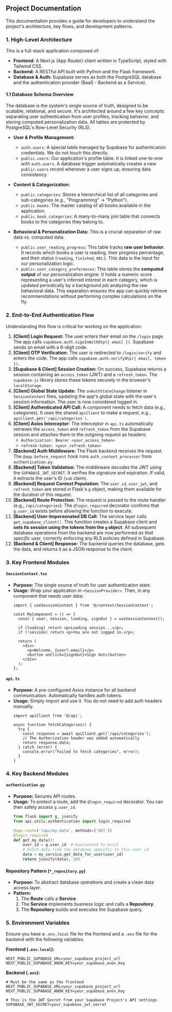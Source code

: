 
## Project Documentation

This documentation provides a guide for developers to understand the project's architecture, key flows, and development patterns.

### 1. High-Level Architecture

This is a full-stack application composed of:

* **Frontend:** A Next.js (App Router) client written in TypeScript, styled with Tailwind CSS.
* **Backend:** A RESTful API built with Python and the Flask framework.
* **Database & Auth:** Supabase serves as both the PostgreSQL database and the authentication provider (BaaS - Backend as a Service).

#### 1.1 Database Schema Overview

The database is the system's single source of truth, designed to be scalable, relational, and secure. It's architected around a few key concepts: separating user authentication from user profiles, tracking behavior, and storing computed personalization data. All tables are protected by PostgreSQL's Row-Level Security (RLS).

* **User & Profile Management:**

  * `auth.users`: A special table managed by Supabase for authentication credentials. We do not touch this directly.
  * `public.users`: Our application's profile table. It is linked one-to-one with `auth.users`. A database trigger automatically creates a new `public.users` record whenever a user signs up, ensuring data consistency.
* **Content & Categorization:**

  * `public.categories`: Stores a hierarchical list of all categories and sub-categories (e.g., "Programming" -> "Python").
  * `public.books`: The master catalog of all books available in the application.
  * `public.book_categories`: A many-to-many join table that connects books to the categories they belong to.
* **Behavioral & Personalization Data:** This is a crucial separation of raw data vs. computed data.

  * `public.user_reading_progress`: This table tracks **raw user behavior**. It records which books a user is reading, their progress percentage, and their status (`reading`, `finished`, etc.). This data is the input for our personalization logic.
  * `public.user_category_preferences`: This table stores the **computed output** of our personalization engine. It holds a numeric score representing a user's inferred interest in each category, which is updated periodically by a background job analyzing the raw behavioral data. This separation ensures the app can quickly retrieve recommendations without performing complex calculations on the fly.

### 2. End-to-End Authentication Flow

Understanding this flow is critical for working on the application.

1. **[Client] Login Request:** The user enters their email on the `/login` page. The app calls `supabase.auth.signInWithOtp({ email })`. Supabase sends an email with a 6-digit code.
2. **[Client] OTP Verification:** The user is redirected to `/login/verify` and enters the code. The app calls `supabase.auth.verifyOtp({ email, token })`.
3. **[Supabase & Client] Session Creation:** On success, Supabase returns a session containing an `access_token` (JWT) and a `refresh_token`. The `supabase-js` library stores these tokens securely in the browser's `localStorage`.
4. **[Client] Global State Update:** The `onAuthStateChange` listener in `SessionContext` fires, updating the app's global state with the user's session information. The user is now considered logged in.
5. **[Client] Authenticated API Call:** A component needs to fetch data (e.g., categories). It uses the shared `apiClient` to make a request, e.g., `apiClient.get('/api/categories')`.
6. **[Client] Axios Interceptor:** The interceptor in `api.ts` automatically retrieves the `access_token` and `refresh_token` from the Supabase session and attaches them to the outgoing request as headers:
   * `Authorization: Bearer <your_access_token>`
   * `refresh-token: <your_refresh_token>`
7. **[Backend] Auth Middleware:** The Flask backend receives the request. The `@app.before_request` hook runs `auth_context_processor` from `authentication.py`.
8. **[Backend] Token Validation:** The middleware decodes the JWT using the `SUPABASE_JWT_SECRET`. It verifies the signature and expiration. If valid, it extracts the user's ID (`sub` claim).
9. **[Backend] Request Context Population:** The `user_id`, `user_jwt`, and `refresh_token` are stored in Flask's `g` object, making them available for the duration of this request.
10. **[Backend] Route Protection:** The request is passed to the route handler (e.g., `/api/categories`). The `@login_required` decorator confirms that `g.user_id` exists before allowing the function to execute.
11. **[Backend] User-Impersonated DB Call:** The service layer calls `get_supabase_client()`. This function creates a Supabase client and **sets its session using the tokens from the `g` object**. All subsequent database operations from the backend are now performed *as that specific user*, correctly enforcing any RLS policies defined in Supabase.
12. **[Backend & Client] Response:** The backend queries the database, gets the data, and returns it as a JSON response to the client.

### 3. Key Frontend Modules

#### `SessionContext.tsx`

* **Purpose:** The single source of truth for user authentication state.
* **Usage:** Wrap your application in `<SessionProvider>`. Then, in any component that needs user data:
  ```tsx
  import { useSessionContext } from '@/context/SessionContext';

  const MyComponent = () => {
    const { user, session, loading, signOut } = useSessionContext();

    if (loading) return <p>Loading session...</p>;
    if (!session) return <p>You are not logged in.</p>;

    return (
      <div>
        <p>Welcome, {user?.email}</p>
        <button onClick={signOut}>Sign Out</button>
      </div>
    );
  };
  ```

#### `api.ts`

* **Purpose:** A pre-configured Axios instance for all backend communication. Automatically handles auth tokens.
* **Usage:** Simply import and use it. You do not need to add auth headers manually.
  ```tsx
  import apiClient from '@/api';

  async function fetchCategories() {
    try {
      const response = await apiClient.get('/api/categories');
      // The Authorization header was added automatically
      return response.data;
    } catch (error) {
      console.error("Failed to fetch categories", error);
    }
  }
  ```

### 4. Key Backend Modules

#### `authentication.py`

* **Purpose:** Secures API routes.
* **Usage:** To protect a route, add the `@login_required` decorator. You can then safely access `g.user_id`.
  ```python
  from flask import g, jsonify
  from api.utils.authentication import login_required

  @app.route('/api/my-data', methods=['GET'])
  @login_required
  def get_my_data():
      user_id = g.user_id  # Guaranteed to exist
      # Fetch data from the database specific to this user_id
      data = my_service.get_data_for_user(user_id)
      return jsonify(data), 200
  ```

#### Repository Pattern (`*_repository.py`)

* **Purpose:** To abstract database operations and create a clean data access layer.
* **Pattern:**
  1. The **Route** calls a **Service**.
  2. The **Service** implements business logic and calls a **Repository**.
  3. The **Repository** builds and executes the Supabase query.

### 5. Environment Variables

Ensure you have a `.env.local` file for the frontend and a `.env` file for the backend with the following variables.

**Frontend (`.env.local`):**

```
NEXT_PUBLIC_SUPABASE_URL=your_supabase_project_url
NEXT_PUBLIC_SUPABASE_ANON_KEY=your_supabase_anon_key
```

**Backend (`.env`):**

```
# Must be the same as the frontend
NEXT_PUBLIC_SUPABASE_URL=your_supabase_project_url
NEXT_PUBLIC_SUPABASE_ANON_KEY=your_supabase_anon_key

# This is the JWT Secret from your Supabase Project's API settings
SUPABASE_JWT_SECRET=your_supabase_jwt_secret
```
